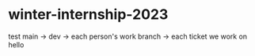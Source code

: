 # winter-internship-2023

test
main -> dev -> each person's work branch -> each ticket we work on
hello

